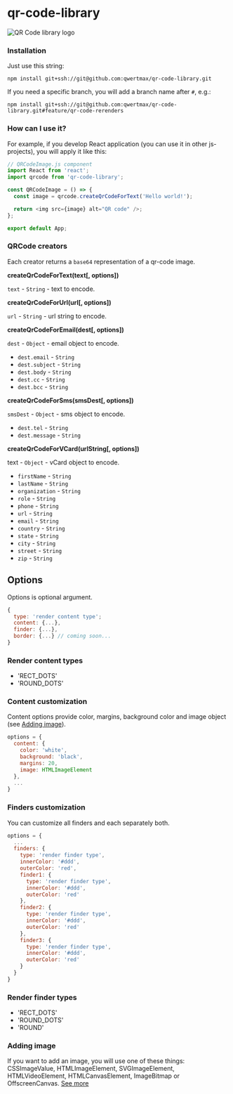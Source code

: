 # qr-code-library

![QR Code library logo](https://i.ibb.co/4sgYMLw/cbimage.png)

### Installation

Just use this string:

```
npm install git+ssh://git@github.com:qwertmax/qr-code-library.git
```

If you need a specific branch, you will add a branch name after `#`, e.g.:

```
npm install git+ssh://git@github.com:qwertmax/qr-code-library.git#feature/qr-code-rerenders
```

### How can I use it?

For example, if you develop React application (you can use it in other js-projects), you will apply it like this:

```js
// QRCodeImage.js component
import React from 'react';
import qrcode from 'qr-code-library';

const QRCodeImage = () => {
  const image = qrcode.createQrCodeForText('Hello world!');

  return <img src={image} alt="QR code" />;
};

export default App;
```

### QRCode creators

Each creator returns a `base64` representation of a qr-code image.

**createQrCodeForText(text[, options])**

`text` - `String` - text to encode.

**createQrCodeForUrl(url[, options])**

`url` - `String` - url string to encode.

**createQrCodeForEmail(dest[, options])**

`dest` - `Object` - email object to encode.

- `dest.email` - `String`
- `dest.subject` - `String`
- `dest.body` - `String`
- `dest.cc` - `String`
- `dest.bcc` - `String`

**createQrCodeForSms(smsDest[, options])**

`smsDest` - `Object` - sms object to encode.

- `dest.tel` - `String`
- `dest.message` - `String`

**createQrCodeForVCard(urlString[, options])**

text - `Object` - vCard object to encode.

- `firstName` - `String`
- `lastName` - `String`
- `organization` - `String`
- `role` - `String`
- `phone` - `String`
- `url` - `String`
- `email` - `String`
- `country` - `String`
- `state` - `String`
- `city` - `String`
- `street` - `String`
- `zip` - `String`

## Options

Options is optional argument.

```js
{
  type: 'render content type';
  content: {...},
  finder: {...},
  border: {...} // coming soon...
}
```

### Render content types

- 'RECT_DOTS'
- 'ROUND_DOTS'

### Content customization

Content options provide color, margins, background color and image object (see [Adding image](#AddingImage)).

```js
options = {
  content: {
    color: 'white',
    background: 'black',
    margins: 20,
    image: HTMLImageElement
  },
  ...
}
```

### Finders customization

You can customize all finders and each separately both.

```js
options = {
  ...
  finders: {
    type: 'render finder type',
    innerColor: '#ddd',
    outerColor: 'red',
    finder1: {
      type: 'render finder type',
      innerColor: '#ddd',
      outerColor: 'red'
    },
    finder2: {
      type: 'render finder type',
      innerColor: '#ddd',
      outerColor: 'red'
    },
    finder3: {
      type: 'render finder type',
      innerColor: '#ddd',
      outerColor: 'red'
    }
  }
}
```

### Render finder types

- 'RECT_DOTS'
- 'ROUND_DOTS'
- 'ROUND'

### <a id="AddingImage"></a>Adding image ###

If you want to add an image, you will use one of these things: CSSImageValue, HTMLImageElement, SVGImageElement, HTMLVideoElement, HTMLCanvasElement, ImageBitmap or OffscreenCanvas.
[See more](https://developer.mozilla.org/en-US/docs/Web/API/Canvas_API/Tutorial/Using_images)
